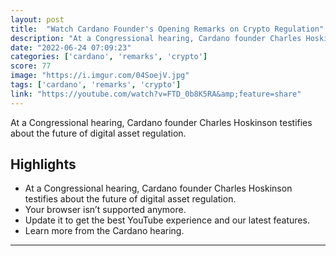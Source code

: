 ```yaml
---
layout: post
title:  "Watch Cardano Founder's Opening Remarks on Crypto Regulation"
description: "At a Congressional hearing, Cardano founder Charles Hoskinson testifies about the future of digital asset regulation."
date: "2022-06-24 07:09:23"
categories: ['cardano', 'remarks', 'crypto']
score: 77
image: "https://i.imgur.com/04SoejV.jpg"
tags: ['cardano', 'remarks', 'crypto']
link: "https://youtube.com/watch?v=FTD_0b8K5RA&amp;feature=share"
---
```


At a Congressional hearing, Cardano founder Charles Hoskinson testifies about the future of digital asset regulation.

## Highlights

- At a Congressional hearing, Cardano founder Charles Hoskinson testifies about the future of digital asset regulation.
- Your browser isn’t supported anymore.
- Update it to get the best YouTube experience and our latest features.
- Learn more from the Cardano hearing.

---
